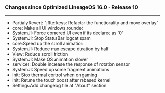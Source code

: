 ### Changes since Optimized LineageOS 16.0 - Release 10

---------------------------------------------------
* Partialy Revert: "jflte: keys: Refactor the functionality and move overlay" 
* core: Make all UI windows,rounded 
* SystemUI: Force cornered UI even if its declared as '0' 
* SystemUI: Stop StatusBar logcat spam 
* core:Speed up the scroll animation 
* SystemUI: Reduce max escape duration by half 
* View: Reduce scroll friction 
* SystemUI: Make QS animation slower 
* services: Double increase the response of rotation sensor 
* SystemUI: Speed up some fragment animations
* init: Stop thermal control when on gaming 
* init: Retune the touch boost after rebased kernel 
* Settings:Add changelog tile at "About" section

